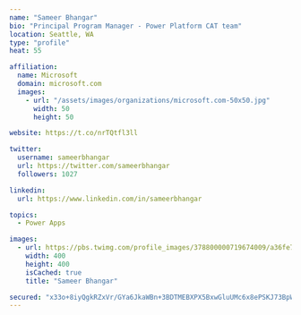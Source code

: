 ```yaml
---
name: "Sameer Bhangar"
bio: "Principal Program Manager - Power Platform CAT team"
location: Seattle, WA
type: "profile"
heat: 55

affiliation:
  name: Microsoft
  domain: microsoft.com
  images:
    - url: "/assets/images/organizations/microsoft.com-50x50.jpg"
      width: 50
      height: 50

website: https://t.co/nrTQtfl3ll

twitter:
  username: sameerbhangar
  url: https://twitter.com/sameerbhangar
  followers: 1027

linkedin:
  url: https://www.linkedin.com/in/sameerbhangar

topics:
  - Power Apps

images:
  - url: https://pbs.twimg.com/profile_images/378800000719674009/a36fe7ddfab1778b76e5793772e43798_400x400.jpeg
    width: 400
    height: 400
    isCached: true
    title: "Sameer Bhangar"

secured: "x33o+8iyQgkRZxVr/GYa6JkaWBn+3BDTMEBXPX5BxwGluUMc6x8ePSKJ73BpWdZqhoiGb4AOUv42YlegPqPX7wD5C30GRZRQL/YWbw9sTL25M6DwQY0BiwM8rDzY38YMvzyBZAr+1aqmCSzaeEHZuMFljGbij8EsYs4UsWFPLati6Qe7DmmN/Z4m7RXjKQFBfirw4jkJWHigwQyr/yOMVHSetQ7lCGoQV/db6WYIsMHgzr2I4KeOVzYDmAlnHFkN8uw6NUi9l/eKE/1fSsIjA6pR/bFxHI+bY/eWaVUyKQHCWpNnzkANKAEwWqOi+sghAPTTiKt38zCKSOWJBBRvDfC7y2Nhb/Z/N6lILwuRjhbBHTKKz07Riqbln2ur2wlcgHKNjaM1MYxLJaXPj7KUNVE87Ukz4ts2dU+af4pl7wE=;N8rTq2PwEMuTsPxeUymQqA=="
---
```


